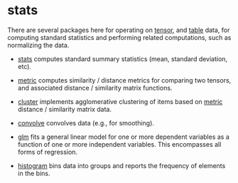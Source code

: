 # stats

There are several packages here for operating on [tensor](../), and [table](../table) data, for computing standard statistics and performing related computations, such as normalizing the data.

* [stats](stats) computes standard summary statistics (mean, standard deviation, etc).

* [metric](metric) computes similarity / distance metrics for comparing two tensors, and associated distance / similarity matrix functions.

* [cluster](cluster) implements agglomerative clustering of items based on [metric](metric) distance / similarity matrix data.

* [convolve](convolve) convolves data (e.g., for smoothing).

* [glm](glm) fits a general linear model for one or more dependent variables as a function of one or more independent variables.  This encompasses all forms of regression.

* [histogram](histogram) bins data into groups and reports the frequency of elements in the bins.


